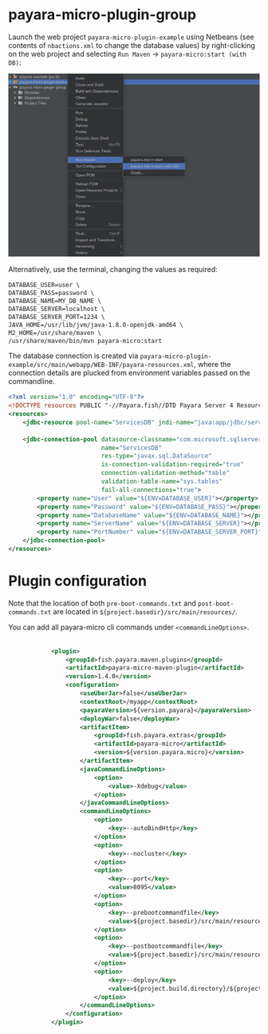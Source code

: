 # payara-micro-plugin-group

Launch the web project `payara-micro-plugin-example` using Netbeans (see contents of `nbactions.xml` to change the database values) by right-clicking on the web project and selecting `Run Maven` -> `payara-micro:start (with DB)`:

![Run Netbeans Action](run-nb-action.png "Run Netbeans Action")

Alternatively, use the terminal, changing the values as required:

```shell
DATABASE_USER=user \
DATABASE_PASS=password \
DATABASE_NAME=MY_DB_NAME \
DATABASE_SERVER=localhost \
DATABASE_SERVER_PORT=1234 \
JAVA_HOME=/usr/lib/jvm/java-1.8.0-openjdk-amd64 \
M2_HOME=/usr/share/maven \
/usr/share/maven/bin/mvn payara-micro:start
```

The database connection is created via `payara-micro-plugin-example/src/main/webapp/WEB-INF/payara-resources.xml`, where the connection details are plucked from environment variables passed on the commandline.

```xml
<?xml version="1.0" encoding="UTF-8"?>
<!DOCTYPE resources PUBLIC "-//Payara.fish//DTD Payara Server 4 Resource Definitions//EN" "https://raw.githubusercontent.com/payara/Payara-Server-Documentation/master/schemas/payara-resources_1_6.dtd">
<resources>
    <jdbc-resource pool-name="ServicesDB" jndi-name="java:app/jdbc/services-myapp" enabled="true" ></jdbc-resource>

    <jdbc-connection-pool datasource-classname="com.microsoft.sqlserver.jdbc.SQLServerDataSource"     
                          name="ServicesDB" 
                          res-type="javax.sql.DataSource"
                          is-connection-validation-required="true"
                          connection-validation-method="table"
                          validation-table-name="sys.tables"
                          fail-all-connections="true">
        <property name="User" value="${ENV=DATABASE_USER}"></property>
        <property name="Password" value="${ENV=DATABASE_PASS}"></property>
        <property name="DatabaseName" value="${ENV=DATABASE_NAME}"></property>
        <property name="ServerName" value="${ENV=DATABASE_SERVER}"></property>
        <property name="PortNumber" value="${ENV=DATABASE_SERVER_PORT}"></property>
    </jdbc-connection-pool>  
</resources>

```

# Plugin configuration

Note that the location of both `pre-boot-commands.txt` and `post-boot-commands.txt` are located in `${project.basedir}/src/main/resources/`.  

You can add all payara-micro cli commands under `<commandLineOptions>`.

```xml

            <plugin>
                <groupId>fish.payara.maven.plugins</groupId>
                <artifactId>payara-micro-maven-plugin</artifactId>
                <version>1.4.0</version>
                <configuration>
                    <useUberJar>false</useUberJar>
                    <contextRoot>/myapp</contextRoot>
                    <payaraVersion>${version.payara}</payaraVersion>
                    <deployWar>false</deployWar>
                    <artifactItem>
                        <groupId>fish.payara.extras</groupId>
                        <artifactId>payara-micro</artifactId>
                        <version>${version.payara.micro}</version>
                    </artifactItem>
                    <javaCommandLineOptions>
                        <option>
                            <value>-Xdebug</value>
                        </option>
                    </javaCommandLineOptions>
                    <commandLineOptions>
                        <option>
                            <key>--autoBindHttp</key>
                        </option>
                        <option>
                            <key>--nocluster</key>
                        </option>
                        <option>
                            <key>--port</key>
                            <value>8095</value>
                        </option>
                        <option>
                            <key>--prebootcommandfile</key>
                            <value>${project.basedir}/src/main/resources/pre-boot-commands.txt</value>
                        </option>
                        <option>
                            <key>--postbootcommandfile</key>
                            <value>${project.basedir}/src/main/resources/post-boot-commands.txt</value>
                        </option>
                        <option>
                            <key>--deploy</key>
                            <value>${project.build.directory}/${project.build.finalName}</value>
                        </option>
                    </commandLineOptions>
                </configuration>
            </plugin>
```